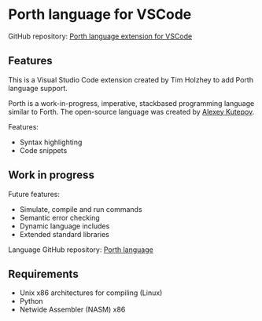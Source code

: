 # Porth language for VSCode

GitHub repository: [Porth language extension for VSCode](https://github.com/timholzhey/porth-language)

## Features

This is a Visual Studio Code extension created by Tim Holzhey to add Porth language support.

Porth is a work-in-progress, imperative, stackbased programming language similar to Forth.
The open-source language was created by [Alexey Kutepov](https://github.com/rexim).

Features:
- Syntax highlighting
- Code snippets

## Work in progress

Future features:

- Simulate, compile and run commands
- Semantic error checking
- Dynamic language includes
- Extended standard libraries

Language GitHub repository: [Porth language](https://github.com/tsoding/porth)

## Requirements

- Unix x86 architectures for compiling (Linux)
- Python
- Netwide Assembler (NASM) x86